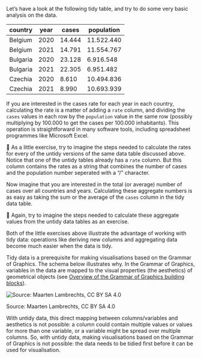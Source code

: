 Let’s have a look at the following tidy table, and try to do some very basic analysis on the data.

| country | year | cases | population |
| --- | --- | --- | --- |
| Belgium | 2020 | 14.444 | 11.522.440 |
| Belgium | 2021 | 14.791 | 11.554.767 |
| Bulgaria | 2020 | 23.128 | 6.916.548 |
| Bulgaria | 2021 | 22.305 | 6.951.482 |
| Czechia | 2020 | 8.610 | 10.494.836 |
| Czechia | 2021 | 8.990 | 10.693.939 |

If you are interested in the cases rate for each year in each country, calculating the rate is a matter of adding a `rate` column, and dividing the `cases` values in each row by the `population` value in the same row (possibly multiplying by 100.000 to get the cases per 100.000 inhabitants). This operation is straightforward in many software tools, including spreadsheet programmes like Microsoft Excel.

<aside>
🔎 As a little exercise, try to imagine the steps needed to calculate the rates for every of the untidy versions of the same data table discussed above.
Notice that one of the untidy tables already has a <code>rate</code> column. But this column contains the rates as a string that combines the number of cases and the population number seperated with a “/” character.

</aside>

Now imagine that you are interested in the total (or average) number of cases over all countries and years. Calculating these aggregate numbers is as easy as taking the sum or the average of the `cases`  column in the tidy data table.

<aside>
🔎 Again, try to imagine the steps needed to calculate these aggregate values from the untidy data tables as an exercise.

</aside>

Both of the little exercises above illustrate the advantage of working with tidy data: operations like deriving new columns and aggregating data become much easier when the data is tidy.

Tidy data is a prerequisite for making visualisations based on the Grammar of Graphics. The schema below illustrates why. In the Grammar of Graphics, variables in the data are mapped to the visual properties (the aesthetics) of geometrical objects (see <span class='internal-link'>[Overview of the Grammar of Graphics building blocks](overview-of-gog-building-blocks)</span>). 

![Source: Maarten Lambrechts, CC BY SA 4.0](Building%20blocks%20of%20the%20Grammar%20of%20Graphics%202aa612131ff246cf95f99d6c95fcbe4e/tidy-data-grammarofgraphics2x.png)

Source: Maarten Lambrechts, CC BY SA 4.0

With untidy data, this direct mapping between columns/variables and aesthetics is not possible: a column could contain multiple values or values for more than one variable, or a variable might be spread over multiple columns. So, with untidy data, making visualisations based on the Grammar of Graphics is not possible: the data needs to be tidied first before it can be used for visualisation.